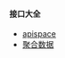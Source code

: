 #### 接口大全

- [apispace](https://www.apispace.com/)
- [聚合数据](https://www.juhe.cn/docs/index/otherid/1)
